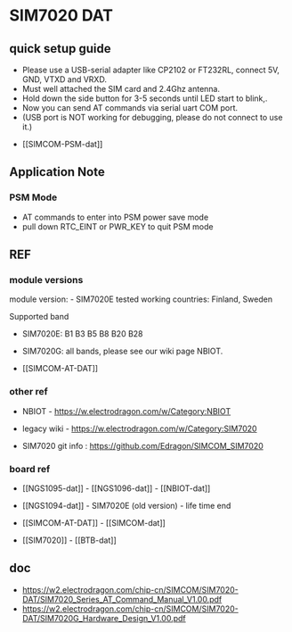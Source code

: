 
# SIM7020 DAT


## quick setup guide 

* Please use a USB-serial adapter like CP2102 or FT232RL, connect 5V, GND, VTXD and VRXD.
* Must well attached the SIM card and 2.4Ghz antenna.
* Hold down the side button for 3-5 seconds until LED start to blink,.
* Now you can send AT commands via serial uart COM port.
* (USB port is NOT working for debugging, please do not connect to use it.)



- [[SIMCOM-PSM-dat]]



## Application Note 

### PSM Mode 

- AT commands to enter into PSM power save mode 
- pull down RTC_EINT or PWR_KEY to quit PSM mode 



## REF

### module versions 
module version: - SIM7020E tested working countries: Finland, Sweden

Supported band
- SIM7020E: B1 B3 B5 B8 B20 B28
- SIM7020G: all bands, please see our wiki page NBIOT.


- [[SIMCOM-AT-DAT]]


### other ref 
- NBIOT - https://w.electrodragon.com/w/Category:NBIOT
- legacy wiki - https://w.electrodragon.com/w/Category:SIM7020


- SIM7020 git info : https://github.com/Edragon/SIMCOM_SIM7020





### board ref 


- [[NGS1095-dat]] - [[NGS1096-dat]] - [[NBIOT-dat]]

- [[NGS1094-dat]] - SIM7020E (old version) - life time end 

- [[SIMCOM-AT-DAT]] - [[SIMCOM-dat]]

- [[SIM7020]] - [[BTB-dat]]



## doc

- https://w2.electrodragon.com/chip-cn/SIMCOM/SIM7020-DAT/SIM7020_Series_AT_Command_Manual_V1.00.pdf
- https://w2.electrodragon.com/chip-cn/SIMCOM/SIM7020-DAT/SIM7020G_Hardware_Design_V1.00.pdf